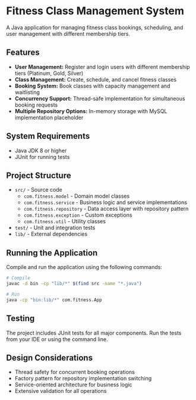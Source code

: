 # Fitness Class Management System

A Java application for managing fitness class bookings, scheduling, and user management with different membership tiers.

## Features

- **User Management:** Register and login users with different membership tiers (Platinum, Gold, Silver)
- **Class Management:** Create, schedule, and cancel fitness classes
- **Booking System:** Book classes with capacity management and waitlisting
- **Concurrency Support:** Thread-safe implementation for simultaneous booking requests
- **Multiple Repository Options:** In-memory storage with MySQL implementation placeholder

## System Requirements

- Java JDK 8 or higher
- JUnit for running tests

## Project Structure

- `src/` - Source code
  - `com.fitness.model` - Domain model classes
  - `com.fitness.service` - Business logic and service implementations
  - `com.fitness.repository` - Data access layer with repository pattern
  - `com.fitness.exception` - Custom exceptions
  - `com.fitness.util` - Utility classes
- `test/` - Unit and integration tests
- `lib/` - External dependencies

## Running the Application

Compile and run the application using the following commands:

```bash
# Compile
javac -d bin -cp "lib/*" $(find src -name "*.java")

# Run
java -cp "bin:lib/*" com.fitness.App
```

## Testing

The project includes JUnit tests for all major components. Run the tests from your IDE or using the command line.

## Design Considerations

- Thread safety for concurrent booking operations
- Factory pattern for repository implementation switching
- Service-oriented architecture for business logic
- Extensive validation for all operations
